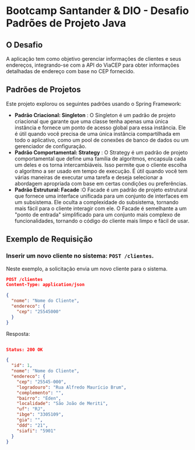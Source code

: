 # Bootcamp Santander & DIO - Desafio Padrões de Projeto Java

## O Desafio

A aplicação tem como objetivo gerenciar informações de clientes e seus endereços, integrando-se com a API do ViaCEP para obter informações detalhadas de endereço com base no CEP fornecido.

## Padrões de Projetos

Este projeto explorou os seguintes padrões usando o Spring Framework:

- **Padrão Criacional: Singleton** : O Singleton é um padrão de projeto criacional que garante que uma classe tenha apenas uma única instância e fornece um ponto de acesso global para essa instância. Ele é útil quando você precisa de uma única instância compartilhada em todo o aplicativo, como um pool de conexões de banco de dados ou um gerenciador de configuração.
- **Padrão Comportamental: Strategy** : O Strategy é um padrão de projeto comportamental que define uma família de algoritmos, encapsula cada um deles e os torna intercambiáveis. Isso permite que o cliente escolha o algoritmo a ser usado em tempo de execução. É útil quando você tem várias maneiras de executar uma tarefa e deseja selecionar a abordagem apropriada com base em certas condições ou preferências.
- **Padrão Estrutural: Facade** :O Facade é um padrão de projeto estrutural que fornece uma interface unificada para um conjunto de interfaces em um subsistema. Ele oculta a complexidade do subsistema, tornando mais fácil para o cliente interagir com ele. O Facade é semelhante a um "ponto de entrada" simplificado para um conjunto mais complexo de funcionalidades, tornando o código do cliente mais limpo e fácil de usar.

## Exemplo de Requisição

### Inserir um novo cliente no sistema: `POST /clientes`.

Neste exemplo, a solicitação envia um novo cliente para o sistema.

```json
POST /clientes
Content-Type: application/json

{
  "nome": "Nome do Cliente",
  "endereco": {
    "cep": "25545000"
  }
}
```

Resposta:

```json

Status: 200 OK

{
  "id": 1,
  "nome": "Nome do Cliente",
  "endereco": {
    "cep": "25545-000",
    "logradouro": "Rua Alfredo Maurício Brum",
    "complemento": "",
    "bairro": "Éden",
    "localidade": "São João de Meriti",
    "uf": "RJ",
    "ibge": "3305109",
    "gia": "",
    "ddd": "21",
    "siafi": "5901"
  }
}
```
